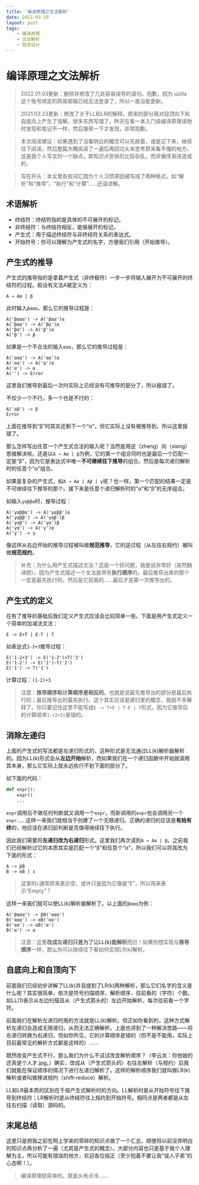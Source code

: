 ```yaml
---
title: '编译原理之文法解析'
date: 2021-03-19
layout: post
tags:
    - 编译原理
    - 文法解析
    - 程序设计
---
```


# 编译原理之文法解析

> 2022.01.03更新：删除并修改了几处容易误导的语句。抱歉，因为 uzilla 这个账号绑定的网易邮箱已经无法登录了，所以一直没能更新。

> 2021.03.23更新：修改了关于LL和LR的解释。原来的部分我对自顶向下和自底向上产生了误解，很多东西写错了。昨天在看一本入门级编译原理读物时发现和笔记不一样，然后搜索一下才发现，非常抱歉。

> 本文阅读建议：如果遇到了没看明白的概念可以先放着，或是记下来，继续往下阅读。然后整篇大概阅读了一遍后再回过头来思考原来看不懂的地方。这是我个人写文的一个缺点，即知识点安排的比较杂乱，而非循序渐进造成的。

> 写在开头：本文里有些词汇因为个人习惯原因被写成了两种格式，如“解析”和“推导”、“执行”和“计算”……还请谅解。

## 术语解析

- 终结符：终结符指的是具体的不可展开的标记。
- 非终结符：与终结符相反，能够展开的标记。
- 产生式：用于描述终结符与非终结符关系的表达式。
- 开始符号：你可以理解为产生式的名字，方便我们引用（开始推导）。

## 产生式的推导

产生式的推导指的是拿着产生式（非终极符）一步一步将输入展开为不可展开的终结符的过程。假设有文法A被定义为：
```
A → Aα | β
```
此时输入`βααα`，那么它的推导过程是：
```
A('βααα') -> A('βαα')α
A('βαα') -> A('βα')α
A('βα') -> A('β')α
A('β') -> β
```
如果是一个不合法的输入`ααα`，那么它的推导过程是：
```
A('ααα') -> A('αα')α
A('αα') -> A('α')α
A('α') -> α
A('') -> Error
```
这里我们推导到最后一次时实际上已经没有可推导的部分了，所以报错了。

不仅少一个不行，多一个也是不行的：
```
A('aβ') -> β
Error
```
上面在推导到“β”时其实还剩下一个“α”，但它实际上没有被推导到，所以这里报错了。

那么怎样写出任意一个产生式合法的输入呢？当然是用逆（zheng）向（xiang）思维解决啦。还是以`A → Aα | β`为例，它的第一个组合同时也是最后一个匹配一定是“β”，因为它是表达式中唯一**不可继续往下推导**的组合。然后是每次递归解析时的任意个“α”组合。

如果是复杂的产生式，如`A → Aα | Aβ | γ`呢？也一样，第一个匹配的结果一定是不可继续往下推导的那个。接下来是任意个递归解析时的“α”和“β”的无序组合。

如输入`γαββα`时，推导过程：
```
A('γαββα') -> A('γαββ')α
A('γαββ') -> A('γαβ')β
A('γαβ') -> A('γα')β
A('γα') -> A('γ')α
A('γ') -> γ
```

像这样从右边开始的推导过程被叫做**规范推导**，它的逆过程（从左往右规约）被叫做**规范规约**。

> 补充：为什么用产生式描述文法？这是一个好问题，我是说非常好（突然翻译腔）。因为产生式描述一个文法是带有**执行顺序**的。最后推导出来的那个一定是最先执行的，然后是它前面的……最后才是第一次推导出的。

## 产生式的定义

在有了推导的基础后我们定义产生式应该会比较简单一些。下面是用产生式定义一个简单的加减法文法：
```
E -> E+T | E-T | T
```
如表达式`1-2+3`推导过程：
```
E('1-2+3') -> E('1-2')+T('3')
E('1-2') -> E('1')-T('2')
E('1') -> T('1')
```
计算过程：`(1-2)+3`
> 注意：**推导顺序和计算顺序是相反的**。也就是说最先推导出的部分是最后执行的；最后推导出的最先执行。这个其实应该是递归里的概念，我就不多解释了。你只要记住这里不能写成`E -> T+E | T-E | T`形式，因为它推导后的计算顺序`1-(2+3)`是错的。

## 消除左递归

上面的产生式的写法都是左递归形式的，这种形式是无法通过LL(k)解析器解析的。因为LL(k)形式会从**左边开始**解析，而如果我们在一个递归函数中开始就调用其本身，那么它实际上就永远执行不到下面的部分了。

如下面的代码：
```py
def expr():
    expr()
    ...
```
`expr`调用后不做任何判断就又调用一个`expr`，而新调用的`expr`也会调用另一个`expr`……这样一来我们就相当于创建了一个无限递归。正确的递归的应该是**有始有终**的，他应该在递归前判断是否值得继续往下执行。

因此我们需要将**左递归改为右递归**形式。这里我们再次请到`A → Aα | β`。之前我们已经解析过它的本质其实是匹配一个“β”和任意个“α”，所以我们可以将其改为下面的形式：
```
A -> βB
B -> αB | ε
```
> 这里的`ε`通常原来表示空，或许只是因为它像是“E”，所以用来表示“Empty”？

这样一来我们就可以使LL(k)解析器解析了。以上面的`βααα`为例：
```
A('βααα') -> βB('ααα')
B('ααα') -> αB('αα')
B('αα') -> αB('α')
B('α') -> α
```
> 注意：这里**改成左递归只是为了让LL(k)能解析**而已！如果你想实现与**推导顺序**一样，那么你可以继续往下看如何实现LR(k)解析。

## 自底向上和自顶向下

前面我们已经初步讲解了LL(k)并且提到了LR(k)两种解析，那么它们名字的含义是什么呢？其实很简单，依次是符号扫描顺序、解析顺序、往前看的（字符）个数。如LL(1)表示从左边扫描且从（产生式箭头的）左边开始解析，每次往前看一个字符。

前面我们在解析左递归时用的方法就是LL(k)解析。但正如你看到的，这种方式解析左递归会造成无限递归，从而无法正确解析。上面也讲到了一种解决思路——将左递归转换为右递归，但如你所见，它的计算顺序是错的（但不是不能用，实际上目前最常见的解析方式都是这样的）……

既然改变产生式不行，那么我们为什么不试试改变解析顺序？（李云龙：你他娘的还真是个人才.jpg。）确实，改成从（产生式箭头的）右往左解析（与规约）后我们就能在保证顺序的情况下进行左递归解析了。这样的解析顺序我们就叫做LR(k)解析或者叫做移进规约（shift-reduce）解析。

LL和LR最本质的区别在于按产生式解析时的方向。LL解析时是从开始符号往下推导到终结符；LR解析时是从终结符往上规约到开始符号。相同点是两者都是从左往右扫描（读取）源码的。

## 末尾总结

这里只是把我之前在网上学来的零碎的知识点做了一个汇总，顺便将以前没弄明白的知识点再分析了一遍（尤其是产生式的概念）。大部分内容也只是基于我个人理解为主，所以可能有错误的地方，欢迎各位指正（至少抱着不要让我“误人子弟”的心态啊！）。

> 编译原理挺简单的，就是头有点冷……

